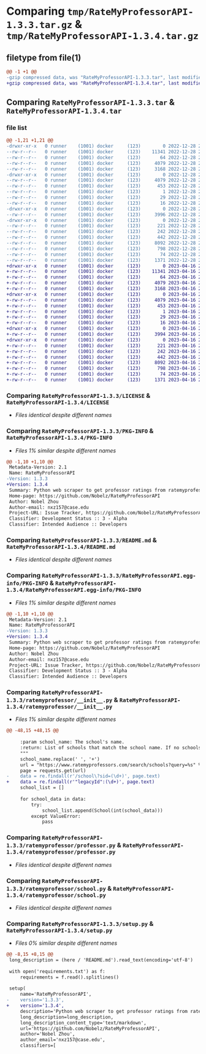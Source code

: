 # Comparing `tmp/RateMyProfessorAPI-1.3.3.tar.gz` & `tmp/RateMyProfessorAPI-1.3.4.tar.gz`

## filetype from file(1)

```diff
@@ -1 +1 @@
-gzip compressed data, was "RateMyProfessorAPI-1.3.3.tar", last modified: Wed Dec 28 23:37:56 2022, max compression
+gzip compressed data, was "RateMyProfessorAPI-1.3.4.tar", last modified: Sun Apr 16 21:19:42 2023, max compression
```

## Comparing `RateMyProfessorAPI-1.3.3.tar` & `RateMyProfessorAPI-1.3.4.tar`

### file list

```diff
@@ -1,21 +1,21 @@
-drwxr-xr-x   0 runner    (1001) docker     (123)        0 2022-12-28 23:37:56.896709 RateMyProfessorAPI-1.3.3/
--rw-r--r--   0 runner    (1001) docker     (123)    11341 2022-12-28 23:37:45.000000 RateMyProfessorAPI-1.3.3/LICENSE
--rw-r--r--   0 runner    (1001) docker     (123)       64 2022-12-28 23:37:45.000000 RateMyProfessorAPI-1.3.3/MANIFEST.in
--rw-r--r--   0 runner    (1001) docker     (123)     4079 2022-12-28 23:37:56.896709 RateMyProfessorAPI-1.3.3/PKG-INFO
--rw-r--r--   0 runner    (1001) docker     (123)     3168 2022-12-28 23:37:45.000000 RateMyProfessorAPI-1.3.3/README.md
-drwxr-xr-x   0 runner    (1001) docker     (123)        0 2022-12-28 23:37:56.896709 RateMyProfessorAPI-1.3.3/RateMyProfessorAPI.egg-info/
--rw-r--r--   0 runner    (1001) docker     (123)     4079 2022-12-28 23:37:56.000000 RateMyProfessorAPI-1.3.3/RateMyProfessorAPI.egg-info/PKG-INFO
--rw-r--r--   0 runner    (1001) docker     (123)      453 2022-12-28 23:37:56.000000 RateMyProfessorAPI-1.3.3/RateMyProfessorAPI.egg-info/SOURCES.txt
--rw-r--r--   0 runner    (1001) docker     (123)        1 2022-12-28 23:37:56.000000 RateMyProfessorAPI-1.3.3/RateMyProfessorAPI.egg-info/dependency_links.txt
--rw-r--r--   0 runner    (1001) docker     (123)       29 2022-12-28 23:37:56.000000 RateMyProfessorAPI-1.3.3/RateMyProfessorAPI.egg-info/requires.txt
--rw-r--r--   0 runner    (1001) docker     (123)       16 2022-12-28 23:37:56.000000 RateMyProfessorAPI-1.3.3/RateMyProfessorAPI.egg-info/top_level.txt
-drwxr-xr-x   0 runner    (1001) docker     (123)        0 2022-12-28 23:37:56.896709 RateMyProfessorAPI-1.3.3/ratemyprofessor/
--rw-r--r--   0 runner    (1001) docker     (123)     3996 2022-12-28 23:37:45.000000 RateMyProfessorAPI-1.3.3/ratemyprofessor/__init__.py
-drwxr-xr-x   0 runner    (1001) docker     (123)        0 2022-12-28 23:37:56.896709 RateMyProfessorAPI-1.3.3/ratemyprofessor/json/
--rw-r--r--   0 runner    (1001) docker     (123)      221 2022-12-28 23:37:45.000000 RateMyProfessorAPI-1.3.3/ratemyprofessor/json/header.json
--rw-r--r--   0 runner    (1001) docker     (123)      242 2022-12-28 23:37:45.000000 RateMyProfessorAPI-1.3.3/ratemyprofessor/json/professorquery.json
--rw-r--r--   0 runner    (1001) docker     (123)      442 2022-12-28 23:37:45.000000 RateMyProfessorAPI-1.3.3/ratemyprofessor/json/ratingsquery.json
--rw-r--r--   0 runner    (1001) docker     (123)     8092 2022-12-28 23:37:45.000000 RateMyProfessorAPI-1.3.3/ratemyprofessor/professor.py
--rw-r--r--   0 runner    (1001) docker     (123)      798 2022-12-28 23:37:45.000000 RateMyProfessorAPI-1.3.3/ratemyprofessor/school.py
--rw-r--r--   0 runner    (1001) docker     (123)       74 2022-12-28 23:37:56.896709 RateMyProfessorAPI-1.3.3/setup.cfg
--rw-r--r--   0 runner    (1001) docker     (123)     1371 2022-12-28 23:37:45.000000 RateMyProfessorAPI-1.3.3/setup.py
+drwxr-xr-x   0 runner    (1001) docker     (123)        0 2023-04-16 21:19:42.083994 RateMyProfessorAPI-1.3.4/
+-rw-r--r--   0 runner    (1001) docker     (123)    11341 2023-04-16 21:19:29.000000 RateMyProfessorAPI-1.3.4/LICENSE
+-rw-r--r--   0 runner    (1001) docker     (123)       64 2023-04-16 21:19:29.000000 RateMyProfessorAPI-1.3.4/MANIFEST.in
+-rw-r--r--   0 runner    (1001) docker     (123)     4079 2023-04-16 21:19:42.083994 RateMyProfessorAPI-1.3.4/PKG-INFO
+-rw-r--r--   0 runner    (1001) docker     (123)     3168 2023-04-16 21:19:29.000000 RateMyProfessorAPI-1.3.4/README.md
+drwxr-xr-x   0 runner    (1001) docker     (123)        0 2023-04-16 21:19:42.083994 RateMyProfessorAPI-1.3.4/RateMyProfessorAPI.egg-info/
+-rw-r--r--   0 runner    (1001) docker     (123)     4079 2023-04-16 21:19:42.000000 RateMyProfessorAPI-1.3.4/RateMyProfessorAPI.egg-info/PKG-INFO
+-rw-r--r--   0 runner    (1001) docker     (123)      453 2023-04-16 21:19:42.000000 RateMyProfessorAPI-1.3.4/RateMyProfessorAPI.egg-info/SOURCES.txt
+-rw-r--r--   0 runner    (1001) docker     (123)        1 2023-04-16 21:19:42.000000 RateMyProfessorAPI-1.3.4/RateMyProfessorAPI.egg-info/dependency_links.txt
+-rw-r--r--   0 runner    (1001) docker     (123)       29 2023-04-16 21:19:42.000000 RateMyProfessorAPI-1.3.4/RateMyProfessorAPI.egg-info/requires.txt
+-rw-r--r--   0 runner    (1001) docker     (123)       16 2023-04-16 21:19:42.000000 RateMyProfessorAPI-1.3.4/RateMyProfessorAPI.egg-info/top_level.txt
+drwxr-xr-x   0 runner    (1001) docker     (123)        0 2023-04-16 21:19:42.083994 RateMyProfessorAPI-1.3.4/ratemyprofessor/
+-rw-r--r--   0 runner    (1001) docker     (123)     3994 2023-04-16 21:19:29.000000 RateMyProfessorAPI-1.3.4/ratemyprofessor/__init__.py
+drwxr-xr-x   0 runner    (1001) docker     (123)        0 2023-04-16 21:19:42.083994 RateMyProfessorAPI-1.3.4/ratemyprofessor/json/
+-rw-r--r--   0 runner    (1001) docker     (123)      221 2023-04-16 21:19:29.000000 RateMyProfessorAPI-1.3.4/ratemyprofessor/json/header.json
+-rw-r--r--   0 runner    (1001) docker     (123)      242 2023-04-16 21:19:29.000000 RateMyProfessorAPI-1.3.4/ratemyprofessor/json/professorquery.json
+-rw-r--r--   0 runner    (1001) docker     (123)      442 2023-04-16 21:19:29.000000 RateMyProfessorAPI-1.3.4/ratemyprofessor/json/ratingsquery.json
+-rw-r--r--   0 runner    (1001) docker     (123)     8092 2023-04-16 21:19:29.000000 RateMyProfessorAPI-1.3.4/ratemyprofessor/professor.py
+-rw-r--r--   0 runner    (1001) docker     (123)      798 2023-04-16 21:19:29.000000 RateMyProfessorAPI-1.3.4/ratemyprofessor/school.py
+-rw-r--r--   0 runner    (1001) docker     (123)       74 2023-04-16 21:19:42.083994 RateMyProfessorAPI-1.3.4/setup.cfg
+-rw-r--r--   0 runner    (1001) docker     (123)     1371 2023-04-16 21:19:29.000000 RateMyProfessorAPI-1.3.4/setup.py
```

### Comparing `RateMyProfessorAPI-1.3.3/LICENSE` & `RateMyProfessorAPI-1.3.4/LICENSE`

 * *Files identical despite different names*

### Comparing `RateMyProfessorAPI-1.3.3/PKG-INFO` & `RateMyProfessorAPI-1.3.4/PKG-INFO`

 * *Files 1% similar despite different names*

```diff
@@ -1,10 +1,10 @@
 Metadata-Version: 2.1
 Name: RateMyProfessorAPI
-Version: 1.3.3
+Version: 1.3.4
 Summary: Python web scraper to get professor ratings from ratemyprofessor.com website.
 Home-page: https://github.com/Nobelz/RateMyProfessorAPI
 Author: Nobel Zhou
 Author-email: nxz157@case.edu
 Project-URL: Issue Tracker, https://github.com/Nobelz/RateMyProfessorAPI/issues
 Classifier: Development Status :: 3 - Alpha
 Classifier: Intended Audience :: Developers
```

### Comparing `RateMyProfessorAPI-1.3.3/README.md` & `RateMyProfessorAPI-1.3.4/README.md`

 * *Files identical despite different names*

### Comparing `RateMyProfessorAPI-1.3.3/RateMyProfessorAPI.egg-info/PKG-INFO` & `RateMyProfessorAPI-1.3.4/RateMyProfessorAPI.egg-info/PKG-INFO`

 * *Files 1% similar despite different names*

```diff
@@ -1,10 +1,10 @@
 Metadata-Version: 2.1
 Name: RateMyProfessorAPI
-Version: 1.3.3
+Version: 1.3.4
 Summary: Python web scraper to get professor ratings from ratemyprofessor.com website.
 Home-page: https://github.com/Nobelz/RateMyProfessorAPI
 Author: Nobel Zhou
 Author-email: nxz157@case.edu
 Project-URL: Issue Tracker, https://github.com/Nobelz/RateMyProfessorAPI/issues
 Classifier: Development Status :: 3 - Alpha
 Classifier: Intended Audience :: Developers
```

### Comparing `RateMyProfessorAPI-1.3.3/ratemyprofessor/__init__.py` & `RateMyProfessorAPI-1.3.4/ratemyprofessor/__init__.py`

 * *Files 1% similar despite different names*

```diff
@@ -48,15 +48,15 @@
 
     :param school_name: The school's name.
     :return: List of schools that match the school name. If no schools are found, this will return an empty list.
     """
     school_name.replace(' ', '+')
     url = "https://www.ratemyprofessors.com/search/schools?query=%s" % school_name
     page = requests.get(url)
-    data = re.findall(r'/school\?sid=(\d+)', page.text)
+    data = re.findall(r'"legacyId":(\d+)', page.text)
     school_list = []
 
     for school_data in data:
         try:
             school_list.append(School(int(school_data)))
         except ValueError:
             pass
```

### Comparing `RateMyProfessorAPI-1.3.3/ratemyprofessor/professor.py` & `RateMyProfessorAPI-1.3.4/ratemyprofessor/professor.py`

 * *Files identical despite different names*

### Comparing `RateMyProfessorAPI-1.3.3/ratemyprofessor/school.py` & `RateMyProfessorAPI-1.3.4/ratemyprofessor/school.py`

 * *Files identical despite different names*

### Comparing `RateMyProfessorAPI-1.3.3/setup.py` & `RateMyProfessorAPI-1.3.4/setup.py`

 * *Files 0% similar despite different names*

```diff
@@ -8,15 +8,15 @@
 long_description = (here / 'README.md').read_text(encoding='utf-8')
 
 with open('requirements.txt') as f:
     requirements = f.read().splitlines()
 
 setup(
     name='RateMyProfessorAPI',
-    version='1.3.3',
+    version='1.3.4',
     description='Python web scraper to get professor ratings from ratemyprofessor.com website.',
     long_description=long_description,
     long_description_content_type='text/markdown',
     url='https://github.com/Nobelz/RateMyProfessorAPI',
     author='Nobel Zhou',
     author_email='nxz157@case.edu',
     classifiers=[
```

